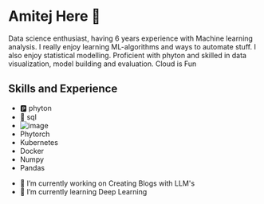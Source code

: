 # **Amitej** Here 👋
Data science enthusiast, having 6 years experience with Machine learning analysis. I really enjoy learning ML-algorithms and ways to automate stuff. I also enjoy statistical modelling. Proficient with phyton and skilled in data visualization, model building and evaluation.
Cloud is Fun


## Skills and Experience
* 🅿️ phyton
* 📅 sql
* ![image]({[BadgeURLHere](https://img.shields.io/badge/TensorFlow-FF6F00?style=for-the-badge&logo=tensorflow&logoColor=white)})
* Phytorch
* Kubernetes
* Docker
* Numpy
* Pandas

- 🔭 I’m currently working on Creating Blogs with LLM's
- 🌱 I’m currently learning Deep Learning
